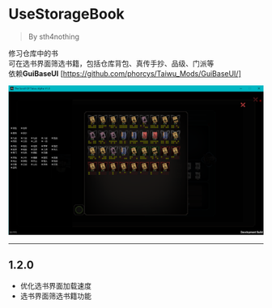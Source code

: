# UseStorageBook
> By sth4nothing  


修习仓库中的书  
可在选书界面筛选书籍，包括仓库背包、真传手抄、品级、门派等  
依赖**GuiBaseUI** [https://github.com/phorcys/Taiwu_Mods/GuiBaseUI/]

![Example](./example.png)


---


## 1.2.0  
- 优化选书界面加载速度
- 选书界面筛选书籍功能
